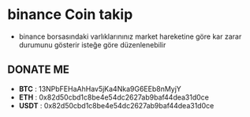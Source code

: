 # binance Coin takip
 
- binance borsasındaki varlıklarınınız market hareketine göre kar zarar durumunu gösterir isteğe göre düzenlenebilir


## DONATE ME
- **BTC** : 13NPbFEHaAhHav5jKa4Nka9G6EEb8nMyjY
- **ETH** : 0x82d50cbd1c8be4e54dc2627ab9baf44dea31d0ce
- **USDT** : 0x82d50cbd1c8be4e54dc2627ab9baf44dea31d0ce
